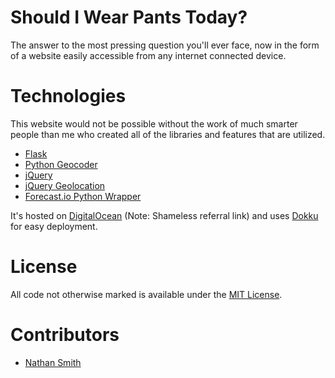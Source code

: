 # Should I Wear Pants Today?
The answer to the most pressing question you'll ever face, now in the form of a website easily accessible from any internet connected device.

# Technologies
This website would not be possible without the work of much smarter people than me who created all of the libraries and features that are utilized.

* [Flask](http://flask.pocoo.org)
* [Python Geocoder](https://github.com/DenisCarriere/geocoder)
* [jQuery](https://jquery.org)
* [jQuery Geolocation](https://github.com/manuelbieh/jQuery-Geolocation)
* [Forecast.io Python Wrapper](https://github.com/ZeevG/python-forecast.io)

It's hosted on [DigitalOcean](https://m.do.co/c/b490b79de21c) (Note: Shameless referral link) and uses [Dokku](http://dokku.viewdocs.io/dokku/) for easy deployment.

# License
All code not otherwise marked is available under the [MIT License](LICENSE).

# Contributors
* [Nathan Smith](https://github.com/nathunsmitty)
